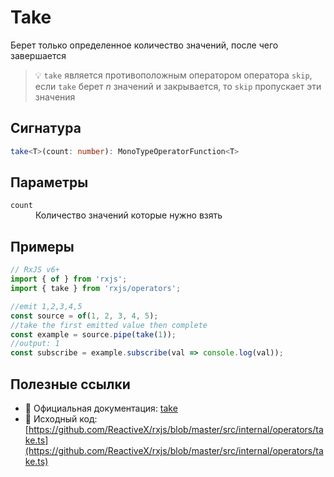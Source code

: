 # Take

Берет только определенное количество значений, после чего завершается

> 💡 `take` является противоположным оператором оператора `skip`, если `take` берет *n* значений и закрывается, то `skip` пропускает эти значения

## Сигнатура

```ts
take<T>(count: number): MonoTypeOperatorFunction<T>
```

## Параметры

<dl>
  <dt><code>count</code></dt>
  <dd>Количество значений которые нужно взять</dd>
</dl>

## Примеры

```ts
// RxJS v6+
import { of } from 'rxjs';
import { take } from 'rxjs/operators';

//emit 1,2,3,4,5
const source = of(1, 2, 3, 4, 5);
//take the first emitted value then complete
const example = source.pipe(take(1));
//output: 1
const subscribe = example.subscribe(val => console.log(val));
```

## Полезные ссылки

- 📰 Официальная документация: [take](https://rxjs.dev/api/operators/take)
- 📁 Исходный код: [https://github.com/ReactiveX/rxjs/blob/master/src/internal/operators/take.ts](https://github.com/ReactiveX/rxjs/blob/master/src/internal/operators/take.ts)


